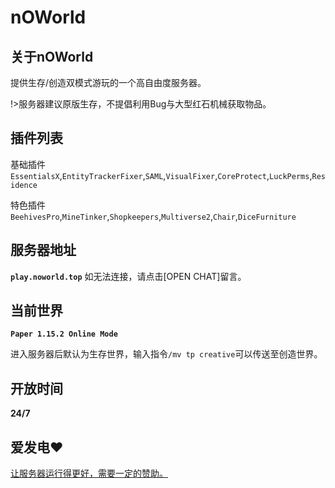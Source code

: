 # nOWorld

## 关于nOWorld
提供生存/创造双模式游玩的一个高自由度服务器。

!>服务器建议原版生存，不提倡利用Bug与大型红石机械获取物品。

## 插件列表
基础插件`EssentialsX`,`EntityTrackerFixer`,`SAML`,`VisualFixer`,`CoreProtect`,`LuckPerms`,`Residence`

特色插件`BeehivesPro`,`MineTinker`,`Shopkeepers`,`Multiverse2`,`Chair`,`DiceFurniture`

## 服务器地址

**`play.noworld.top`**
如无法连接，请点击[OPEN CHAT]留言。

## 当前世界 

**`Paper 1.15.2 Online Mode`**

进入服务器后默认为生存世界，输入指令`/mv tp creative`可以传送至创造世界。

## 开放时间 

**24/7**

## 爱发电❤
[让服务器运行得更好，需要一定的赞助。](https://afdian.net/@nOWorld)
